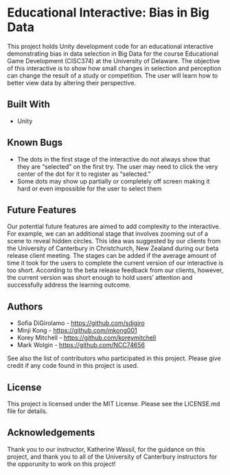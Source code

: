 # Educational Interactive: Bias in Big Data

This project holds Unity development code for an educational interactive demonstrating bias in data selection in Big Data for the course Educational Game Development (CISC374) at the University of Delaware. The objective of this interactive is to show how small changes in selection and perception can change the result of a study or competition. The user will learn how to better view data by altering their perspective.

## Built With

- Unity

## Known Bugs
- The dots in the first stage of the interactive do not always show that they are “selected” on the first try. The user may need to click the very center of the dot for it to register as “selected.”
- Some dots may show up partially or completely off screen making it hard or even impossible for the user to select them

## Future Features
Our potential future features are aimed to add complexity to the interactive. For example, we can an additional stage that involves zooming out of a scene to reveal hidden circles. This idea was suggested by our clients from the University of Canterbury in Christchurch, New Zealand during our beta release client meeting. The stages can be added if the average amount of time it took for the users to complete the current version of our interactive is too short. According to the beta release feedback from our clients, however, the current version was short enough to hold users’ attention and successfully address the learning outcome.

## Authors
- Sofia DiGirolamo - https://github.com/sdigiro
- Minji Kong - https://github.com/mkong001
- Korey Mitchell - https://github.com/koreymitchell
- Mark Wolgin - https://github.com/NCC74656

See also the list of contributors who participated in this project. Please give credit if any code found in this project is used.

## License

This project is licensed under the MIT License. Please see the LICENSE.md file for details.

## Acknowledgements

Thank you to our instructor, Katherine Wassil, for the guidance on this project, and thank you to all of the University of Canterbury instructors for the opporunity to work on this project!
